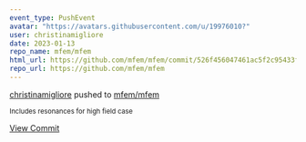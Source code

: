 ```yaml
---
event_type: PushEvent
avatar: "https://avatars.githubusercontent.com/u/19976010?"
user: christinamigliore
date: 2023-01-13
repo_name: mfem/mfem
html_url: https://github.com/mfem/mfem/commit/526f456047461ac5f2c95433f4f58b069d6f0275
repo_url: https://github.com/mfem/mfem
---
```


<a href='https://github.com/christinamigliore' target='_blank'>christinamigliore</a> pushed to <a href='https://github.com/mfem/mfem' target='_blank'>mfem/mfem</a>

<small>Includes resonances for high field case</small>

<a href='https://github.com/mfem/mfem/commit/526f456047461ac5f2c95433f4f58b069d6f0275' target='_blank'>View Commit</a>